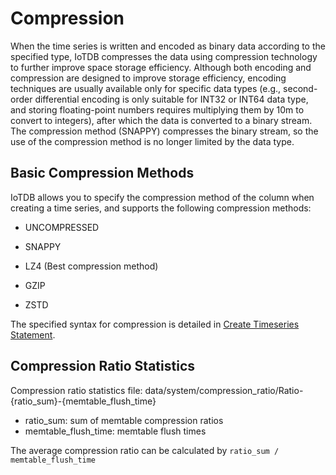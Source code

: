 <!--

    Licensed to the Apache Software Foundation (ASF) under one
    or more contributor license agreements.  See the NOTICE file
    distributed with this work for additional information
    regarding copyright ownership.  The ASF licenses this file
    to you under the Apache License, Version 2.0 (the
    "License"); you may not use this file except in compliance
    with the License.  You may obtain a copy of the License at
    
        http://www.apache.org/licenses/LICENSE-2.0
    
    Unless required by applicable law or agreed to in writing,
    software distributed under the License is distributed on an
    "AS IS" BASIS, WITHOUT WARRANTIES OR CONDITIONS OF ANY
    KIND, either express or implied.  See the License for the
    specific language governing permissions and limitations
    under the License.

-->

# Compression

When the time series is written and encoded as binary data according to the specified type, IoTDB compresses the data using compression technology to further improve space storage efficiency. Although both encoding and compression are designed to improve storage efficiency, encoding techniques are usually available only for specific data types (e.g., second-order differential encoding is only suitable for INT32 or INT64 data type, and storing floating-point numbers requires multiplying them by 10m to convert to integers), after which the data is converted to a binary stream. The compression method (SNAPPY) compresses the binary stream, so the use of the compression method is no longer limited by the data type.

## Basic Compression Methods

IoTDB allows you to specify the compression method of the column when creating a time series, and supports the following compression methods: 

* UNCOMPRESSED

* SNAPPY

* LZ4 (Best compression method)

* GZIP

* ZSTD

The specified syntax for compression is detailed in [Create Timeseries Statement](../Reference/SQL-Reference.md).

## Compression Ratio Statistics

Compression ratio statistics file: data/system/compression_ratio/Ratio-{ratio_sum}-{memtable_flush_time}

* ratio_sum: sum of memtable compression ratios
* memtable_flush_time: memtable flush times

The average compression ratio can be calculated by `ratio_sum / memtable_flush_time`